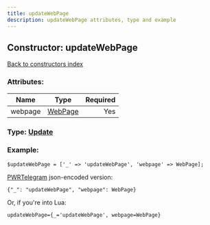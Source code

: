 ```yaml
---
title: updateWebPage
description: updateWebPage attributes, type and example
---
```

## Constructor: updateWebPage  
[Back to constructors index](index.md)



### Attributes:

| Name     |    Type       | Required |
|----------|:-------------:|---------:|
|webpage|[WebPage](../types/WebPage.md) | Yes|



### Type: [Update](../types/Update.md)


### Example:

```
$updateWebPage = ['_' => 'updateWebPage', 'webpage' => WebPage];
```  

[PWRTelegram](https://pwrtelegram.xyz) json-encoded version:

```
{"_": "updateWebPage", "webpage": WebPage}
```


Or, if you're into Lua:  


```
updateWebPage={_='updateWebPage', webpage=WebPage}

```


